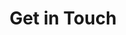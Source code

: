 ---
title: "Get in Touch"
background_image: "./assets/contact.png"
name: "Your Name"
name_place_holder: "Name"
mobile: "Subject"
mobile_placeholder: "Subject"
mail: "Email ID"
mail_placeholder: "chrisdo@gmail.com"
message: "Message"
message_placeholder: "Type Here"
button: "SEND MESSAGE"
---